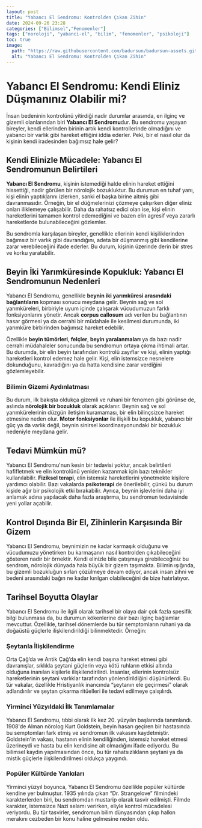 ```yaml
---
layout: post
title: "Yabancı El Sendromu: Kontrolden Çıkan Zihin"
date: 2024-09-26 23:28
categories: ["Bilimsel","Fenomenler"]
tags: ["noroloji", "yabanci-el", "bilim", "fenomenler", "psikoloji"]
toc: true
image:
  path: "https://raw.githubusercontent.com/badursun/badursun-assets.github.io/refs/heads/main/img/yabanci-el-sendromu-66eea9fb23b0d.webp"
  alt: "Yabancı El Sendromu: Kontrolden Çıkan Zihin"
---
```


# Yabancı El Sendromu: Kendi Eliniz Düşmanınız Olabilir mi?

İnsan bedeninin kontrolünü yitirdiği nadir durumlar arasında, en ilginç ve gizemli olanlarından biri **Yabancı El Sendromu**dur. Bu sendromu yaşayan bireyler, kendi ellerinden birinin artık kendi kontrollerinde olmadığını ve yabancı bir varlık gibi hareket ettiğini iddia ederler. Peki, bir el nasıl olur da kişinin kendi iradesinden bağımsız hale gelir?

## Kendi Elinizle Mücadele: Yabancı El Sendromunun Belirtileri

**Yabancı El Sendromu**, kişinin istemediği halde elinin hareket ettiğini hissettiği, nadir görülen bir nörolojik bozukluktur. Bu durumun en tuhaf yanı, kişi elinin yaptıklarını izlerken, sanki el başka birine aitmiş gibi davranmasıdır. Örneğin, bir el düğmelerinizi çözmeye çalışırken diğer eliniz onları iliklemeye çalışabilir. Daha da rahatsız edici olan ise, kişi elinin hareketlerini tamamen kontrol edemediğini ve bazen elin agresif veya zararlı hareketlerde bulunabileceğini gözlemler.

Bu sendromla karşılaşan bireyler, genellikle ellerinin kendi kişiliklerinden bağımsız bir varlık gibi davrandığını, adeta bir düşmanmış gibi kendilerine zarar verebileceğini ifade ederler. Bu durum, kişinin üzerinde derin bir stres ve korku yaratabilir.

## Beyin İki Yarımküresinde Kopukluk: Yabancı El Sendromunun Nedenleri

Yabancı El Sendromu, genellikle **beynin iki yarımküresi arasındaki bağlantıların** kopması sonucu meydana gelir. Beynin sağ ve sol yarımküreleri, birbiriyle uyum içinde çalışarak vücudumuzun farklı fonksiyonlarını yönetir. Ancak **corpus callosum** adı verilen bu bağlantının hasar görmesi ya da cerrahi bir müdahale ile kesilmesi durumunda, iki yarımküre birbirinden bağımsız hareket edebilir.

Özellikle **beyin tümörleri**, **felçler**, **beyin yaralanmaları** ya da bazı nadir cerrahi müdahaleler sonucunda bu sendromun ortaya çıkma ihtimali artar. Bu durumda, bir elin beyin tarafından kontrolü zayıflar ve kişi, elinin yaptığı hareketleri kontrol edemez hale gelir. Kişi, elin istemsizce nesnelere dokunduğunu, kavradığını ya da hatta kendisine zarar verdiğini gözlemleyebilir.

### Bilimin Gizemi Aydınlatması

Bu durum, ilk bakışta oldukça gizemli ve ruhani bir fenomen gibi görünse de, aslında **nörolojik bir bozukluk** olarak açıklanır. Beynin sağ ve sol yarımkürelerinin düzgün iletişim kuramaması, bir elin bilinçsizce hareket etmesine neden olur. **Motor fonksiyonlar** ile ilişkili bu kopukluk, yabancı bir güç ya da varlık değil, beynin sinirsel koordinasyonundaki bir bozukluk nedeniyle meydana gelir.

## Tedavi Mümkün mü?

Yabancı El Sendromu'nun kesin bir tedavisi yoktur, ancak belirtileri hafifletmek ve elin kontrolünü yeniden kazanmak için bazı teknikler kullanılabilir. **Fiziksel terapi**, elin istemsiz hareketlerini yönetmekte kişilere yardımcı olabilir. Bazı vakalarda **psikoterapi** de önerilebilir, çünkü bu durum kişide ağır bir psikolojik etki bırakabilir. Ayrıca, beynin işlevlerini daha iyi anlamak adına yapılacak daha fazla araştırma, bu sendromun tedavisinde yeni yollar açabilir.

## Kontrol Dışında Bir El, Zihinlerin Karşısında Bir Gizem

Yabancı El Sendromu, beynimizin ne kadar karmaşık olduğunu ve vücudumuzu yönetirken bu karmaşanın nasıl kontrolden çıkabileceğini gösteren nadir bir örnektir. Kendi elinizle bile çatışmaya girebileceğiniz bu sendrom, nörolojik dünyada hala büyük bir gizem taşımakta. Bilimin ışığında, bu gizemli bozukluğun sırları çözülmeye devam ediyor, ancak insan zihni ve bedeni arasındaki bağın ne kadar kırılgan olabileceğini de bize hatırlatıyor.

## Tarihsel Boyutta Olaylar
Yabancı El Sendromu ile ilgili olarak tarihsel bir olaya dair çok fazla spesifik bilgi bulunmasa da, bu durumun kökenlerine dair bazı ilginç bağlamlar mevcuttur. Özellikle, tarihsel dönemlerde bu tür semptomların ruhani ya da doğaüstü güçlerle ilişkilendirildiği bilinmektedir. Örneğin:

### Şeytanla İlişkilendirme
Orta Çağ’da ve Antik Çağ’da elin kendi başına hareket etmesi gibi davranışlar, sıklıkla şeytani güçlerin veya kötü ruhların etkisi altında olduğuna inanılan kişilerle ilişkilendirilirdi. İnsanlar, ellerinin kontrolsüz hareketlerinin şeytani varlıklar tarafından yönlendirildiğini düşünürlerdi. Bu tür vakalar, özellikle Hristiyanlık inancında “şeytanın ele geçirmesi” olarak adlandırılır ve şeytan çıkarma ritüelleri ile tedavi edilmeye çalışılırdı.

### Yirminci Yüzyıldaki İlk Tanımlamalar
Yabancı El Sendromu, tıbbi olarak ilk kez 20. yüzyılın başlarında tanımlandı. 1908'de Alman nörolog Kurt Goldstein, beyin hasarı geçiren bir hastasında bu semptomları fark etmiş ve sendromun ilk vakasını kaydetmiştir. Goldstein'in vakası, hastanın elinin kendiliğinden, istemsiz hareket etmesi üzerineydi ve hasta bu elin kendisine ait olmadığını ifade ediyordu. Bu bilimsel kaydın yapılmasından önce, bu tür rahatsızlıkların şeytani ya da mistik güçlerle ilişkilendirilmesi oldukça yaygındı.

### Popüler Kültürde Yankıları
Yirminci yüzyıl boyunca, Yabancı El Sendromu özellikle popüler kültürde kendine yer bulmuştur. 1935 yılında çıkan “Dr. Strangelove” filmindeki karakterlerden biri, bu sendromdan mustarip olarak tasvir edilmişti. Filmde karakter, istemsizce Nazi selamı verirken, eliyle kontrol mücadelesi veriyordu. Bu tür tasvirler, sendromun bilim dünyasından çıkıp halkın merakını cezbeden bir konu haline gelmesine neden oldu.